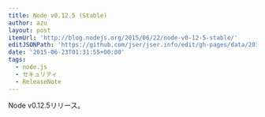 ```yaml
---
title: Node v0.12.5 (Stable)
author: azu
layout: post
itemUrl: 'http://blog.nodejs.org/2015/06/22/node-v0-12-5-stable/'
editJSONPath: 'https://github.com/jser/jser.info/edit/gh-pages/data/2015/06/index.json'
date: '2015-06-23T01:31:55+00:00'
tags:
  - node.js
  - セキュリティ
  - ReleaseNote
---
```

Node v0.12.5リリース。
